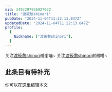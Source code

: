```yaml
---
mid: 3493297936927022
title: "渡筱黎shinori"
pubDate: "2024-11-04T11:22:13.847Z"
updatedDate: "2024-11-04T11:22:13.847Z"
profile:
  {
    Nickname: ["渡筱黎shinori"],
  }
---
```


关注[渡筱黎shinori](https://space.bilibili.com/3493297936927022)谢谢喵~ 关注[渡筱黎shinori](https://space.bilibili.com/3493297936927022)谢谢喵~

## 此条目有待补充
你可以在[这里](https://github.com/Yuhanawa/VTuber.ICU-Content/edit/master/v/渡筱黎shinori/index.md)编辑本文
